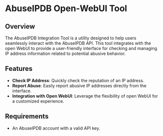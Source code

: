 # AbuseIPDB Open-WebUI Tool

## Overview

The AbuseIPDB Integration Tool is a utility designed to help users seamlessly interact with the AbuseIPDB API. This tool integrates with the open WebUI to provide a user-friendly interface for checking and managing IP address information related to potential abusive behavior.

## Features

- **Check IP Address**: Quickly check the reputation of an IP address.
- **Report Abuse**: Easily report abusive IP addresses directly from the interface.
- **Integration with Open WebUI**: Leverage the flexibility of open WebUI for a customized experience.

## Requirements
- An AbuseIPDB account with a valid API key.
